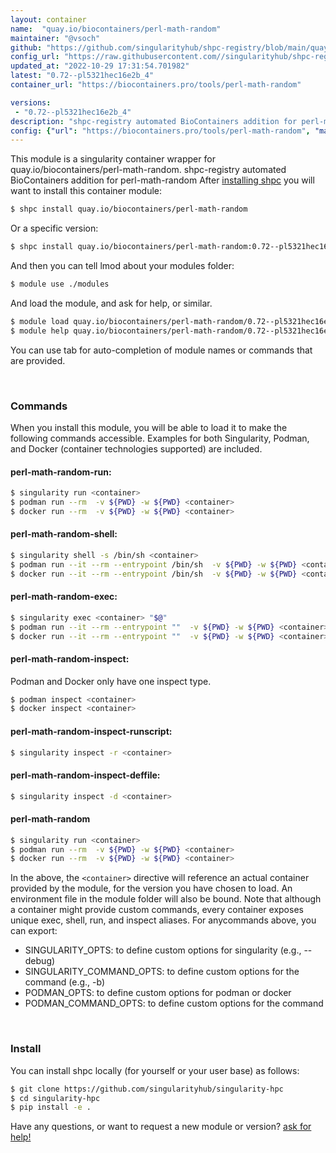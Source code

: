 ```yaml
---
layout: container
name:  "quay.io/biocontainers/perl-math-random"
maintainer: "@vsoch"
github: "https://github.com/singularityhub/shpc-registry/blob/main/quay.io/biocontainers/perl-math-random/container.yaml"
config_url: "https://raw.githubusercontent.com//singularityhub/shpc-registry/main/quay.io/biocontainers/perl-math-random/container.yaml"
updated_at: "2022-10-29 17:31:54.701982"
latest: "0.72--pl5321hec16e2b_4"
container_url: "https://biocontainers.pro/tools/perl-math-random"

versions:
 - "0.72--pl5321hec16e2b_4"
description: "shpc-registry automated BioContainers addition for perl-math-random"
config: {"url": "https://biocontainers.pro/tools/perl-math-random", "maintainer": "@vsoch", "description": "shpc-registry automated BioContainers addition for perl-math-random", "latest": {"0.72--pl5321hec16e2b_4": "sha256:36ddf2b0c722a0d1648c7902092610da9ae7272c81cb54dadeebee9e7226ac5e"}, "tags": {"0.72--pl5321hec16e2b_4": "sha256:36ddf2b0c722a0d1648c7902092610da9ae7272c81cb54dadeebee9e7226ac5e"}, "docker": "quay.io/biocontainers/perl-math-random"}
---
```


This module is a singularity container wrapper for quay.io/biocontainers/perl-math-random.
shpc-registry automated BioContainers addition for perl-math-random
After [installing shpc](#install) you will want to install this container module:


```bash
$ shpc install quay.io/biocontainers/perl-math-random
```

Or a specific version:

```bash
$ shpc install quay.io/biocontainers/perl-math-random:0.72--pl5321hec16e2b_4
```

And then you can tell lmod about your modules folder:

```bash
$ module use ./modules
```

And load the module, and ask for help, or similar.

```bash
$ module load quay.io/biocontainers/perl-math-random/0.72--pl5321hec16e2b_4
$ module help quay.io/biocontainers/perl-math-random/0.72--pl5321hec16e2b_4
```

You can use tab for auto-completion of module names or commands that are provided.

<br>

### Commands

When you install this module, you will be able to load it to make the following commands accessible.
Examples for both Singularity, Podman, and Docker (container technologies supported) are included.

#### perl-math-random-run:

```bash
$ singularity run <container>
$ podman run --rm  -v ${PWD} -w ${PWD} <container>
$ docker run --rm  -v ${PWD} -w ${PWD} <container>
```

#### perl-math-random-shell:

```bash
$ singularity shell -s /bin/sh <container>
$ podman run --it --rm --entrypoint /bin/sh  -v ${PWD} -w ${PWD} <container>
$ docker run --it --rm --entrypoint /bin/sh  -v ${PWD} -w ${PWD} <container>
```

#### perl-math-random-exec:

```bash
$ singularity exec <container> "$@"
$ podman run --it --rm --entrypoint ""  -v ${PWD} -w ${PWD} <container> "$@"
$ docker run --it --rm --entrypoint ""  -v ${PWD} -w ${PWD} <container> "$@"
```

#### perl-math-random-inspect:

Podman and Docker only have one inspect type.

```bash
$ podman inspect <container>
$ docker inspect <container>
```

#### perl-math-random-inspect-runscript:

```bash
$ singularity inspect -r <container>
```

#### perl-math-random-inspect-deffile:

```bash
$ singularity inspect -d <container>
```



#### perl-math-random

```bash
$ singularity run <container>
$ podman run --rm  -v ${PWD} -w ${PWD} <container>
$ docker run --rm  -v ${PWD} -w ${PWD} <container>
```


In the above, the `<container>` directive will reference an actual container provided
by the module, for the version you have chosen to load. An environment file in the
module folder will also be bound. Note that although a container
might provide custom commands, every container exposes unique exec, shell, run, and
inspect aliases. For anycommands above, you can export:

 - SINGULARITY_OPTS: to define custom options for singularity (e.g., --debug)
 - SINGULARITY_COMMAND_OPTS: to define custom options for the command (e.g., -b)
 - PODMAN_OPTS: to define custom options for podman or docker
 - PODMAN_COMMAND_OPTS: to define custom options for the command

<br>

### Install

You can install shpc locally (for yourself or your user base) as follows:

```bash
$ git clone https://github.com/singularityhub/singularity-hpc
$ cd singularity-hpc
$ pip install -e .
```

Have any questions, or want to request a new module or version? [ask for help!](https://github.com/singularityhub/singularity-hpc/issues)